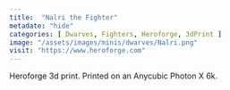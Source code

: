 ```yaml
---
title:  "Nalri the Fighter"
metadate: "hide"
categories: [ Dwarves, Fighters, Heroforge, 3dPrint ]
image: "/assets/images/minis/dwarves/Nalri.png"
visit: "https://www.heroforge.com"
---
```

Heroforge 3d print. Printed on an Anycubic Photon X 6k.

